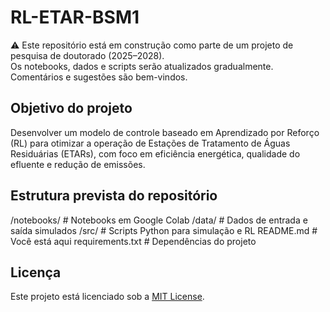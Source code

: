 # RL-ETAR-BSM1

⚠️ Este repositório está em construção como parte de um projeto de pesquisa de doutorado (2025–2028).  
Os notebooks, dados e scripts serão atualizados gradualmente. Comentários e sugestões são bem-vindos.

## Objetivo do projeto
Desenvolver um modelo de controle baseado em Aprendizado por Reforço (RL) para otimizar a operação de Estações de Tratamento de Águas Residuárias (ETARs), com foco em eficiência energética, qualidade do efluente e redução de emissões.

## Estrutura prevista do repositório

/notebooks/ # Notebooks em Google Colab /data/ # Dados de entrada e saída simulados /src/ # Scripts Python para simulação e RL README.md # Você está aqui requirements.txt # Dependências do projeto

## Licença
Este projeto está licenciado sob a [MIT License](LICENSE).
